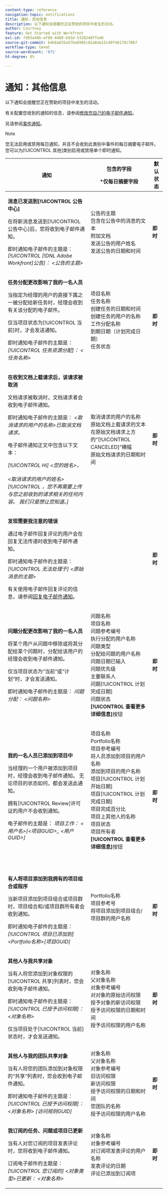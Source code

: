 ```yaml
---
content-type: reference
navigation-topic: notifications
title: 通知：其他信息
description: 以下通知会提醒您正在赞助的项目中发生的活动。
author: Courtney
feature: Get Started with Workfront
exl-id: fd93a48b-ef09-4489-b93d-5328240ffed6
source-git-commit: 64b8a835a57be8995c82a0ab15c40f46170c7067
workflow-type: tm+mt
source-wordcount: '971'
ht-degree: 0%

---
```


# 通知：其他信息

以下通知会提醒您正在赞助的项目中发生的活动。

有关配置您收到的通知的信息，请参阅[修改您自己的电子邮件通知](../../workfront-basics/using-notifications/activate-or-deactivate-your-own-event-notifications.md)。

另请参阅[事件通知](../../workfront-basics/using-notifications/event-notifications.md)。

>[!NOTE]
>
>您无法启用或禁用每日通知，并且不会收到此类别中事件的每日摘要电子邮件。 您可以为[!UICONTROL 其他]类别启用或禁用单个即时通知。

<table style="table-layout:auto"> 
 <col> 
 <col> 
 <col> 
 <thead> 
  <tr> 
   <th>通知</th> 
   <th> <p>包含的字段 </p> <p> *仅每日摘要字段</p> </th> 
   <th>默认状态</th> 
  </tr> 
 </thead> 
 <tbody> 
  <tr> 
   <td> <p><strong>消息已发送到[!UICONTROL 公告中心]</strong> </p> <p>在将新消息发送到[!UICONTROL 公告中心]后，您将收到电子邮件通知。 </p> <p>即时通知电子邮件的主题是： <em>[!UICONTROL [!DNL Adobe Workfront]公告]： &lt;公告的主题&gt;</em></p> </td> 
   <td> 公告的主题<br>包含在公告中的消息的文本<br>附加文档<br>发送公告的用户姓名<br>发送公告的日期和时间 </td> 
   <td><strong>即时</strong> </td> 
  </tr> 
  <tr> 
   <td> <p><strong>任务分配更改影响了我的一名人员</strong> </p> <p>当指定为经理的用户的直接下属之一被分配给新任务时，经理会收到有关该分配的电子邮件。 </p> <p>仅当项目状态为[!UICONTROL 当前]时，才会发送通知。</p> <p>即时通知电子邮件的主题是： <em>[!UICONTROL 任务资源分配]： &lt;任务名称&gt;</em></p> </td> 
   <td>项目名称<br>任务名称<br>创建任务的日期和时间<br>创建任务的用户的名称<br>工作分配名称<br>到期日期（计划完成日期）<br>任务状态<br></td> 
   <td><strong>即时</strong> </td> 
  </tr> 
  <tr> 
   <td> <p><strong>在收到文档上载请求后，该请求被取消</strong> </p> <p>文档请求被取消时，文档请求者会收到电子邮件通知。</p> <p>即时通知电子邮件的主题是： <em>&lt;取消请求的用户的名称&gt;已取消文档请求。</em></p> <p>电子邮件通知正文中包含以下文本：</p> <p><em>[!UICONTROL Hi] &lt;您的姓名&gt;，<br><br>&lt;取消请求的用户的姓名&gt;[!UICONTROL ，您不再需要上传与您之前收到的请求相关的任何内容。 我们只是想让您知道。]</em> </p> </td> 
   <td>取消请求的用户的名称<br>原始文档上载请求的文本<br>在原始文档请求上方的“[!UICONTROL CANCELED]”横幅<br>原始文档请求的日期和时间<br></td> 
   <td><strong>即时</strong> </td> 
  </tr> 
  <tr> 
   <td> <p><strong>发现需要我注意的错误</strong> </p> <p>通过电子邮件回复评论的用户会在回复无法传递时收到电子邮件通知。</p> <p>即时通知电子邮件的主题是： <em>[!UICONTROL 无法处理于] &lt;原始消息的主题&gt;</em></p> <p>有关使用电子邮件回复评论的信息，请参阅<a href="/help/quicksilver/workfront-basics/updating-work-items-and-viewing-updates/reply-to-email-notifications.md">回复电子邮件通知</a>。</p> </td>
   <td> </td> 
   <td><strong>即时</strong> </td> 
  </tr> 
  <tr> 
   <td> <p><strong>问题分配更改影响了我的一名人员</strong> </p> <p>将某个用户从问题中移除或将其分配给某个问题时，分配给该用户的经理会收到电子邮件通知。 </p> <p>仅当项目状态为“当前”或“计划”时，才会发送通知。</p> <p>即时通知电子邮件的主题是： <em>问题分配： &lt;问题名称&gt;</em></p> </td> 
   <td> <p>问题名称<br>项目名称<br>问题参考编号<br>执行分配的用户名称<br>问题类型<br>分配给问题的用户名称<br>问题日期已输入<br>问题优先级<br>主要联系人<br>问题[!UICONTROL 计划完成日期]<br>问题状态<br><strong>[!UICONTROL 查看更多详细信息]</strong>按钮</p> </td> 
   <td><strong>即时</strong> </td> 
  </tr> 
  <tr> 
   <td> <p><strong>我的一名人员已添加到项目中</strong> </p> <p>当经理的一个用户被添加到项目时，经理会收到电子邮件通知。 无论项目的状态如何，都会发送此通知。 </p> <p>拥有[!UICONTROL Review]许可证的用户不会收到通知。</p> <p>电子邮件的主题是： <em>项目工作： &lt;用户名&gt;[&lt;项目GUID&gt;_ &lt;用户GUID&gt;]</em></p> </td> 
   <td> <p>项目名称<br>Portfolio名称<br>项目参考编号<br>将人员添加到项目的用户名称<br>添加到项目的用户名称<br>项目[!UICONTROL 计划开始日期]<br>项目[!UICONTROL 计划完成日期]<br>项目完成百分比<br>项目上其他人的名称<br>项目状态<br>项目所有者<br><strong>[!UICONTROL 查看更多详细信息]</strong>按钮<br><br><br></p> </td> 
   <td><strong>即时</strong> </td> 
  </tr> 
  <tr> 
   <td> <p><strong>有人将项目添加到我拥有的项目组合或程序</strong> </p> <p>当新项目添加到项目组合或项目群时，项目组合和/或项目群所有者会收到通知。</p> <p>即时通知电子邮件的主题是： <em>[!UICONTROL 项目已添加到] &lt;Portfolio名称&gt;[项目GUID]</em></p> </td> 
   <td> Portfolio名称<br>项目参考号<br>将项目添加到项目组合/项目群的用户名称<br><br></td> 
   <td><strong>即时</strong> </td> 
  </tr> 
  <tr> 
   <td> <p><strong>其他人与我共享对象</strong> </p> <p>当有人将您添加到对象权限的[!UICONTROL 共享]列表时，您会收到电子邮件通知。</p> <p>即时通知电子邮件的主题是： <em>[!UICONTROL 已授予访问权限]： &lt;对象名称&gt;</em></p> <p>仅当项目处于[!UICONTROL 当前]状态时，才会发送通知。</p> </td> 
   <td> 对象名称<br>父对象名称<br>对象参考编号<br>对对象的原始访问权限<br>授予对象的新访问权限<br>授予访问权限的日期和时间<br>授予访问权限的用户名称 </td> 
   <td><strong>即时</strong> </td> 
  </tr> 
  <tr> 
   <td> <p><strong>其他人与我的团队共享对象</strong> </p> <p>当有人将您的团队添加到对象权限的“共享”列表时，您会收到电子邮件通知。</p> <p>即时通知电子邮件的主题是： <em>[!UICONTROL 已授予访问权限]： &lt;对象名称&gt; [访问规则GUID]</em></p> </td> 
   <td> 对象名称<br>父对象名称<br>对象参考编号<br>旧访问权限<br>新访问权限<br>授予访问权限的日期和时间<br>您团队的名称<br>授予访问权限的用户名称 </td> 
   <td><strong>即时</strong> </td> 
  </tr> 
  <tr> 
   <td> <p><strong>我订阅的任务、问题或项目已更新</strong> </p> <p>当有人对您订阅的项目发表评论时，您将收到电子邮件通知。</p> <p>订阅电子邮件的主题是： <em>[!UICONTROL 您订阅的] &lt;对象类型&gt;已更新： &lt;对象名称&gt;</em></p> </td> 
   <td> 对象名称<br>对象参考编号<br>对订阅项发表评论的用户名称<br>发表评论的日期<br>评论已添加到订阅项  </td> 
   <td><strong>即时</strong> </td> 
  </tr> 
 </tbody> 
</table>
